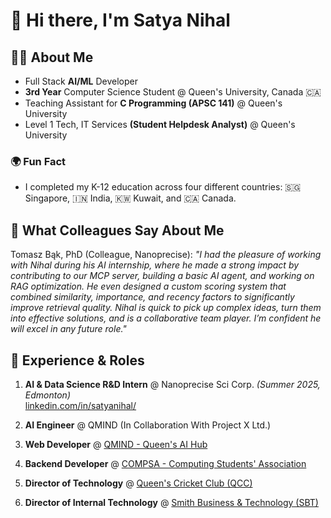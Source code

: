 # 👋 Hi there, I'm Satya Nihal

## 👨‍💻 About Me
- Full Stack **AI/ML** Developer  
- **3rd Year** Computer Science Student @ Queen's University, Canada  🇨🇦
- Teaching Assistant for **C Programming (APSC 141)** @ Queen's University
- Level 1 Tech, IT Services **(Student Helpdesk Analyst)** @ Queen's University

### 🌍 Fun Fact
- I completed my K-12 education across four different countries: 🇸🇬 Singapore, 🇮🇳 India, 🇰🇼 Kuwait, and 🇨🇦 Canada.

## 💬 What Colleagues Say About Me
Tomasz Bąk, PhD (Colleague, Nanoprecise): *"I had the pleasure of working with Nihal during his AI internship, where he made a strong impact by contributing to our MCP server, building a basic AI agent, and working on RAG optimization. He even designed a custom scoring system that combined similarity, importance, and recency factors to significantly improve retrieval quality. Nihal is quick to pick up complex ideas, turn them into effective solutions, and is a collaborative team player. I’m confident he will excel in any future role."*

## 💼 Experience & Roles
1. **AI & Data Science R&D Intern** @ Nanoprecise Sci Corp. *(Summer 2025, Edmonton)*  
   [linkedin.com/in/satyanihal/](https://www.linkedin.com/in/satyanihal/)  

2. **AI Engineer** @ QMIND (In Collaboration With Project X Ltd.)  

3. **Web Developer** @ [QMIND - Queen's AI Hub](https://qmind.ca/leadership)  

4. **Backend Developer** @ [COMPSA - Computing Students' Association](https://compsa.ca/)  

5. **Director of Technology** @ [Queen's Cricket Club (QCC)](https://queenscricketclub.netlify.app/our-team)  

6. **Director of Internal Technology** @ [Smith Business & Technology (SBT)](https://www.linkedin.com/company/smithbiztech/?originalSubdomain=ca)  

